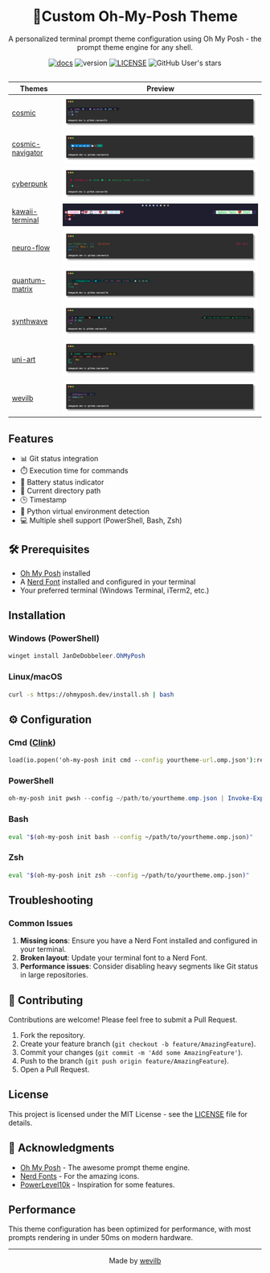<div align="center">


# 🌌Custom Oh-My-Posh Theme

A personalized terminal prompt theme configuration using Oh My Posh - the prompt theme
engine for any shell.

[![docs](https://img.shields.io/badge/ohmyposh.dev-blue)](https://ohmyposh.dev/)
![version](https://img.shields.io/badge/v-2.0-purple)
[![LICENSE](https://img.shields.io/badge/MT-LICENSE-green)](LICENSE)
![GitHub User's stars](https://img.shields.io/github/stars/wevilb)

## 
| Themes | Preview |
| ------ | ------  |
| [cosmic](https://github.com/wevilb/oh-my-posh.wevilb.themes/blob/main/themes/cosmic.omp.json) |<img src="https://github.com/wevilb/oh-my-posh.wevilb.themes/blob/main/assets/screenshots/cosmic.png">|
| [cosmic-navigator](https://github.com/wevilb/oh-my-posh.wevilb.themes/blob/main/themes/cosmic-navigator.omp.json) |<img src="https://github.com/wevilb/oh-my-posh.wevilb.themes/blob/main/assets/screenshots/cosmic-navigator.png">|
| [cyberpunk](https://github.com/wevilb/oh-my-posh.wevilb.themes/blob/main/themes/cyberpunk.omp.json) |<img src="https://github.com/wevilb/oh-my-posh.wevilb.themes/blob/main/assets/screenshots/cyberpunk.png">|
| [kawaii-terminal](https://github.com/wevilb/oh-my-posh.wevilb.themes/blob/main/themes/kawaii-terminal.omp.json) |<img src="https://github.com/wevilb/oh-my-posh.wevilb.themes/blob/main/assets/screenshots/kiwaii-terminal.png">|
| [neuro-flow](https://github.com/wevilb/oh-my-posh.wevilb.themes/blob/main/themes/neuro-flow.omp.json) |<img src="https://github.com/wevilb/oh-my-posh.wevilb.themes/blob/main/assets/screenshots/neuro-flow.png">|
| [quantum-matrix](https://github.com/wevilb/oh-my-posh.wevilb.themes/blob/main/themes/quantum-matrix.omp.json) |<img src="https://github.com/wevilb/oh-my-posh.wevilb.themes/blob/main/assets/screenshots/quantum-matrix.png">|
| [synthwave](https://github.com/wevilb/oh-my-posh.wevilb.themes/blob/main/themes/synthwave.omp.json) |<img src="https://github.com/wevilb/oh-my-posh.wevilb.themes/blob/main/assets/screenshots/synthwave.png">|
| [uni-art](https://github.com/wevilb/oh-my-posh.wevilb.themes/blob/main/themes/uni-art.omp.json) |<img src="https://github.com/wevilb/oh-my-posh.wevilb.themes/blob/main/assets/screenshots/uni-art.png">|
| [wevilb](https://github.com/wevilb/oh-my-posh.wevilb.themes/blob/main/themes/wevilb.omp.json) |<img src="https://github.com/wevilb/oh-my-posh.wevilb.themes/blob/main/assets/screenshots/wevilb.png">|

</div>

##
##  Features

- 📊 Git status integration
- ⏱️ Execution time for commands
- 🔋 Battery status indicator
- 📂 Current directory path
- 🕒 Timestamp
- 🐍 Python virtual environment detection
- 💻 Multiple shell support (PowerShell, Bash, Zsh)

## 🛠️ Prerequisites

- [Oh My Posh](https://ohmyposh.dev/) installed
- A [Nerd Font](https://www.nerdfonts.com/) installed and configured in your terminal
- Your preferred terminal (Windows Terminal, iTerm2, etc.)

## Installation

### Windows (PowerShell)

```powershell
winget install JanDeDobbeleer.OhMyPosh
```

### Linux/macOS
```bash
curl -s https://ohmyposh.dev/install.sh | bash
```

## ⚙️ Configuration

### Cmd ([Clink](https://chrisant996.github.io/clink/))
```cmd
load(io.popen('oh-my-posh init cmd --config yourtheme-url.omp.json'):read("*a"))()
```

### PowerShell
```powershell
oh-my-posh init pwsh --config ~/path/to/yourtheme.omp.json | Invoke-Expression
```

### Bash
```bash
eval "$(oh-my-posh init bash --config ~/path/to/yourtheme.omp.json)"
```

### Zsh
```zsh
eval "$(oh-my-posh init zsh --config ~/path/to/yourtheme.omp.json)"
```

## Troubleshooting

### Common Issues

1. **Missing icons**: Ensure you have a Nerd Font installed and configured in your terminal.
2. **Broken layout**: Update your terminal font to a Nerd Font.
3. **Performance issues**: Consider disabling heavy segments like Git status in large repositories.

## 🤝 Contributing

Contributions are welcome! Please feel free to submit a Pull Request.

1. Fork the repository.
2. Create your feature branch (`git checkout -b feature/AmazingFeature`).
3. Commit your changes (`git commit -m 'Add some AmazingFeature'`).
4. Push to the branch (`git push origin feature/AmazingFeature`).
5. Open a Pull Request.

## License

This project is licensed under the MIT License - see the [LICENSE](LICENSE) file for details.

## 🙏 Acknowledgments

- [Oh My Posh](https://ohmyposh.dev/) - The awesome prompt theme engine.
- [Nerd Fonts](https://www.nerdfonts.com/) - For the amazing icons.
- [PowerLevel10k](https://github.com/romkatv/powerlevel10k) - Inspiration for some features.


## Performance

This theme configuration has been optimized for performance, with most prompts rendering in under 50ms on modern hardware.

---
<div align="center">
  
Made by [wevilb](https://github.com/wevilb)
</div>
